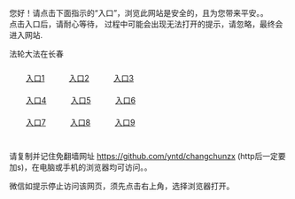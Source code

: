 您好！请点击下面指示的“入口”，浏览此网站是安全的，且为您带来平安。。 <br/>
点击入口后，请耐心等待， 过程中可能会出现无法打开的提示，请忽略，最终会进入网站. </br>

法轮大法在长春<br/>
<div style="padding:10px"><a style="margin:20px" target="_blank" href="https://d12c7car3quog3.cloudfront.net/2Qpsp?ybxmqq" id="ccLink1" rel="nofollow">入口1</a> <a target="_blank" style="margin:20px" href="https://d3dh5e5aq58eqg.cloudfront.net/2Qpsp?upzlftt" id="ccLink2" rel="nofollow">入口2</a> <a style="margin:20px" target="_blank" href="https://d39fyw29ea6hzo.cloudfront.net/2Qpsp?dkjldzi" id="ccLink3" rel="nofollow">入口3</a></div>

<div style="padding:10px" ><a style="margin:20px" target="_blank" href="https://d12c7car3quog3.cloudfront.net/2Qpsp?ybxmqq" id="ccLink4" rel="nofollow">入口4</a> <a style="margin:20px" href="https://d3dh5e5aq58eqg.cloudfront.net/2Qpsp?upzlftt" target="_blank" id="ccLink5" rel="nofollow">入口5</a> <a style="margin:20px" href="https://d39fyw29ea6hzo.cloudfront.net/2Qpsp?dkjldzi" target="_blank" id="ccLink6" rel="nofollow">入口6</a></div>

<div style="padding:10px"><a style="margin:20px" target="_blank" href="https://d12c7car3quog3.cloudfront.net/2Qpsp?ybxmqq" id="ccLink7" rel="nofollow">入口7</a> <a style="margin:20px" href="https://d3dh5e5aq58eqg.cloudfront.net/2Qpsp?upzlftt" target="_blank" id="ccLink8" rel="nofollow">入口8</a> <a style="margin:20px" target="_blank" href="https://d39fyw29ea6hzo.cloudfront.net/2Qpsp?dkjldzi" id="ccLink9" rel="nofollow">入口9</a></div>

<br/>



请复制并记住免翻墙网址 https://github.com/yntd/changchunzx (http后一定要加s)，在电脑或手机的浏览器均可访问。。<br/>

微信如提示停止访问该网页，须先点击右上角，选择浏览器打开。
